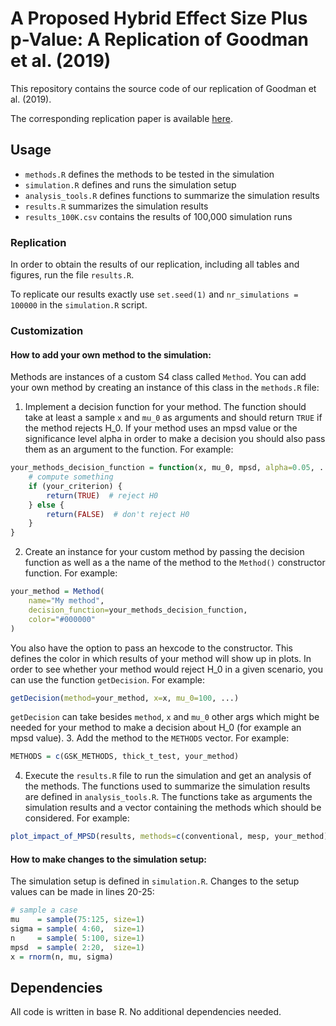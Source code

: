 # A Proposed Hybrid Effect Size Plus p-Value: A Replication of Goodman et al. (2019)

This repository contains the source code of our replication of Goodman et al. (2019). 

The corresponding replication paper is available [here](https://arxiv.org/abs/2107.08860).

## Usage

* `methods.R` defines the methods to be tested in the simulation
* `simulation.R` defines and runs the simulation setup
* `analysis_tools.R` defines functions to summarize the simulation results
* `results.R` summarizes the simulation results
* `results_100K.csv` contains the results of 100,000 simulation runs

### Replication

In order to obtain the results of our replication, including all tables and figures, run the file `results.R`.

To replicate our results exactly use `set.seed(1)` and `nr_simulations = 100000` in the `simulation.R` script.

### Customization

#### How to add your own method to the simulation:

Methods are instances of a custom S4 class called `Method`. You can add your own method by creating an instance of this class in the `methods.R` file:

1. Implement a decision function for your method. The function should take at least a sample `x` and `mu_0` as arguments and should return `TRUE` if the method rejects H_0. If your method uses an mpsd value or the significance level alpha in order to make a decision you should also pass them as an argument to the function. For example:
```R
your_methods_decision_function = function(x, mu_0, mpsd, alpha=0.05, ...) {
    # compute something
    if (your_criterion) {
        return(TRUE)  # reject H0
    } else {
        return(FALSE)  # don't reject H0
    }
}
```
2. Create an instance for your custom method by passing the decision function as well as a the name of the method to the `Method()` constructor function. For example:
```R
your_method = Method(
    name="My method",
    decision_function=your_methods_decision_function,
    color="#000000"
)
```
You also have the option to pass an hexcode to the constructor. This defines the color in which results of your method will show up in plots.
In order to see whether your method would reject H_0 in a given scenario, you can use the function `getDecision`. For example:
```R
getDecision(method=your_method, x=x, mu_0=100, ...)
```
`getDecision` can take besides `method`, `x` and `mu_0` other args which might be needed for your method to make a decision about H_0 (for example an mpsd value).
3. Add the method to the `METHODS` vector. For example: 
```R
METHODS = c(GSK_METHODS, thick_t_test, your_method)
```
4. Execute the `results.R` file to run the simulation and get an analysis of the methods.
The functions used to summarize the simulation results are defined in `analysis_tools.R`. The functions take as arguments the simulation results and a vector containing the methods which should be considered. For example:
```R
plot_impact_of_MPSD(results, methods=c(conventional, mesp, your_method))
```

#### How to make changes to the simulation setup:

The simulation setup is defined in `simulation.R`. Changes to the setup values can be made in lines 20-25:
```R
# sample a case
mu    = sample(75:125, size=1)
sigma = sample( 4:60,  size=1)
n     = sample( 5:100, size=1)
mpsd  = sample( 2:20,  size=1)
x = rnorm(n, mu, sigma)
```

## Dependencies

All code is written in base R.
No additional dependencies needed.


